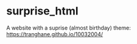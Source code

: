 # surprise_html
A website with a suprise (almost birthday) theme: https://tranghane.github.io/10032004/   
  
 <!-- a --> 
  
 

